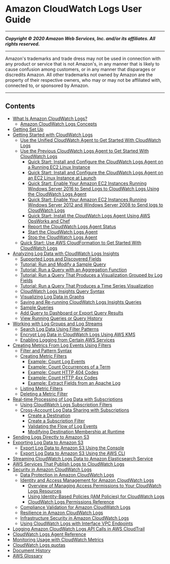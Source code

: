 # Amazon CloudWatch Logs User Guide

-----
*****Copyright &copy; 2020 Amazon Web Services, Inc. and/or its affiliates. All rights reserved.*****

-----
Amazon's trademarks and trade dress may not be used in 
     connection with any product or service that is not Amazon's, 
     in any manner that is likely to cause confusion among customers, 
     or in any manner that disparages or discredits Amazon. All other 
     trademarks not owned by Amazon are the property of their respective
     owners, who may or may not be affiliated with, connected to, or 
     sponsored by Amazon.

-----
## Contents
+ [What Is Amazon CloudWatch Logs?](WhatIsCloudWatchLogs.md)
   + [Amazon CloudWatch Logs Concepts](CloudWatchLogsConcepts.md)
+ [Getting Set Up](GettingSetup_cwl.md)
+ [Getting Started with CloudWatch Logs](CWL_GettingStarted.md)
   + [Use the Unified CloudWatch Agent to Get Started With CloudWatch Logs](UseCloudWatchUnifiedAgent.md)
   + [Use the Previous CloudWatch Logs Agent to Get Started With CloudWatch Logs](UsePreviousCloudWatchLogsAgent.md)
      + [Quick Start: Install and Configure the CloudWatch Logs Agent on a Running EC2 Linux Instance](QuickStartEC2Instance.md)
      + [Quick Start: Install and Configure the CloudWatch Logs Agent on an EC2 Linux Instance at Launch](EC2NewInstanceCWL.md)
      + [Quick Start: Enable Your Amazon EC2 Instances Running Windows Server 2016 to Send Logs to CloudWatch Logs Using the CloudWatch Logs Agent](QuickStartWindows2016.md)
      + [Quick Start: Enable Your Amazon EC2 Instances Running Windows Server 2012 and Windows Server 2008 to Send logs to CloudWatch Logs](QuickStartWindows20082012.md)
      + [Quick Start: Install the CloudWatch Logs Agent Using AWS OpsWorks and Chef](QuickStartChef.md)
      + [Report the CloudWatch Logs Agent Status](ReportCWLAgentStatus.md)
      + [Start the CloudWatch Logs Agent](StartTheCWLAgent.md)
      + [Stop the CloudWatch Logs Agent](StopTheCWLAgent.md)
   + [Quick Start: Use AWS CloudFormation to Get Started With CloudWatch Logs](QuickStartCloudFormation.md)
+ [Analyzing Log Data with CloudWatch Logs Insights](AnalyzingLogData.md)
   + [Supported Logs and Discovered Fields](CWL_AnalyzeLogData-discoverable-fields.md)
   + [Tutorial: Run and Modify a Sample Query](CWL_AnalyzeLogData_RunSampleQuery.md)
   + [Tutorial: Run a Query with an Aggregation Function](CWL_AnalyzeLogData_AggregationQuery.md)
   + [Tutorial: Run a Query That Produces a Visualization Grouped by Log Fields](CWL_AnalyzeLogData_VisualizationFieldQuery.md)
   + [Tutorial: Run a Query That Produces a Time Series Visualization](CWL_AnalyzeLogData_VisualizationQuery.md)
   + [CloudWatch Logs Insights Query Syntax](CWL_QuerySyntax.md)
   + [Visualizing Log Data in Graphs](CWL_Insights-Visualizing-Log-Data.md)
   + [Saving and Re-running CloudWatch Logs Insights Queries](CWL_Insights-Saving-Queries.md)
   + [Sample Queries](CWL_QuerySyntax-examples.md)
   + [Add Query to Dashboard or Export Query Results](CWL_ExportQueryResults.md)
   + [View Running Queries or Query History](CloudWatchLogs-Insights-Query-History.md)
+ [Working with Log Groups and Log Streams](Working-with-log-groups-and-streams.md)
   + [Search Log Data Using Filter Patterns](SearchDataFilterPattern.md)
   + [Encrypt Log Data in CloudWatch Logs Using AWS KMS](encrypt-log-data-kms.md)
   + [Enabling Logging from Certain AWS Services](AWS-logs-and-resource-policy.md)
+ [Creating Metrics From Log Events Using Filters](MonitoringLogData.md)
   + [Filter and Pattern Syntax](FilterAndPatternSyntax.md)
   + [Creating Metric Filters](MonitoringPolicyExamples.md)
      + [Example: Count Log Events](CountingLogEventsExample.md)
      + [Example: Count Occurrences of a Term](CountOccurrencesExample.md)
      + [Example: Count HTTP 404 Codes](Counting404Responses.md)
      + [Example: Count HTTP 4xx Codes](FindCountMetric.md)
      + [Example: Extract Fields from an Apache Log](ExtractBytesExample.md)
   + [Listing Metric Filters](ListingMetricFilters.md)
   + [Deleting a Metric Filter](DeletingMetricFilter.md)
+ [Real-time Processing of Log Data with Subscriptions](Subscriptions.md)
   + [Using CloudWatch Logs Subscription Filters](SubscriptionFilters.md)
   + [Cross-Account Log Data Sharing with Subscriptions](CrossAccountSubscriptions.md)
      + [Create a Destination](CreateDestination.md)
      + [Create a Subscription Filter](CreateSubscriptionFilter.md)
      + [Validating the Flow of Log Events](ValidateLogEventFlow.md)
      + [Modifying Destination Membership at Runtime](ModifyDestinationMembership.md)
+ [Sending Logs Directly to Amazon S3](Sending-Logs-Directly-To-S3.md)
+ [Exporting Log Data to Amazon S3](S3Export.md)
   + [Export Log Data to Amazon S3 Using the Console](S3ExportTasksConsole.md)
   + [Export Log Data to Amazon S3 Using the AWS CLI](S3ExportTasks.md)
+ [Streaming CloudWatch Logs Data to Amazon Elasticsearch Service](CWL_ES_Stream.md)
+ [AWS Services That Publish Logs to CloudWatch Logs](aws-services-sending-logs.md)
+ [Security in Amazon CloudWatch Logs](security.md)
   + [Data Protection in Amazon CloudWatch Logs](data-protection.md)
   + [Identity and Access Management for Amazon CloudWatch Logs](auth-and-access-control-cwl.md)
      + [Overview of Managing Access Permissions to Your CloudWatch Logs Resources](iam-access-control-overview-cwl.md)
      + [Using Identity-Based Policies (IAM Policies) for CloudWatch Logs](iam-identity-based-access-control-cwl.md)
      + [CloudWatch Logs Permissions Reference](permissions-reference-cwl.md)
   + [Compliance Validation for Amazon CloudWatch Logs](compliance-validation.md)
   + [Resilience in Amazon CloudWatch Logs](disaster-recovery-resiliency.md)
   + [Infrastructure Security in Amazon CloudWatch Logs](infrastructure-security.md)
   + [Using CloudWatch Logs with Interface VPC Endpoints](cloudwatch-logs-and-interface-VPC.md)
+ [Logging Amazon CloudWatch Logs API Calls in AWS CloudTrail](logging_cw_api_calls_cwl.md)
+ [CloudWatch Logs Agent Reference](AgentReference.md)
+ [Monitoring Usage with CloudWatch Metrics](CloudWatch-Logs-Monitoring-CloudWatch-Metrics.md)
+ [CloudWatch Logs quotas](cloudwatch_limits_cwl.md)
+ [Document History](DocumentHistory_cwl.md)
+ [AWS Glossary](glossary.md)